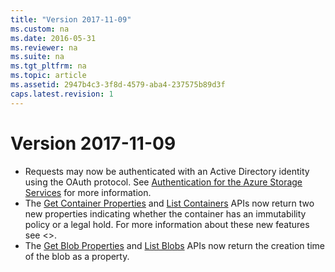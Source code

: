```yaml
---
title: "Version 2017-11-09"
ms.custom: na
ms.date: 2016-05-31
ms.reviewer: na
ms.suite: na
ms.tgt_pltfrm: na
ms.topic: article
ms.assetid: 2947b4c3-3f8d-4579-aba4-237575b89d3f
caps.latest.revision: 1
---
```

# Version 2017-11-09

- Requests may now be authenticated with an Active Directory identity using the OAuth protocol. See [Authentication for the Azure Storage Services](Authentication-for-the-Azure-Storage-Services.md) for more information.
- The [Get Container Properties](Get-Container-Properties.md) and [List Containers](List-Containers2.md) APIs now return two new properties indicating whether the container has an immutability policy or a legal hold. For more information about these new features see <<link>>.
- The [Get Blob Properties](Get-Blob-Properties.md) and [List Blobs](List-Blobs.md) APIs now return the creation time of the blob as a property.
